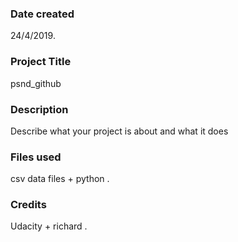 ### Date created
24/4/2019.

### Project Title
psnd_github

### Description
Describe what your project is about and what it does

### Files used
csv data files + python . 

### Credits
Udacity + richard .

